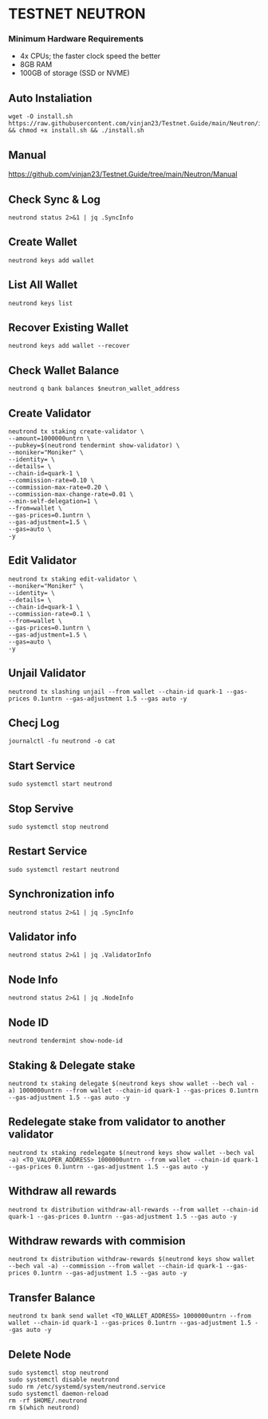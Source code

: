 # TESTNET NEUTRON


### Minimum Hardware Requirements
 - 4x CPUs; the faster clock speed the better
 - 8GB RAM
 - 100GB of storage (SSD or NVME)

## Auto Instaliation

```
wget -O install.sh https://raw.githubusercontent.com/vinjan23/Testnet.Guide/main/Neutron/install.sh && chmod +x install.sh && ./install.sh
```

## Manual

https://github.com/vinjan23/Testnet.Guide/tree/main/Neutron/Manual


## Check Sync & Log

```
neutrond status 2>&1 | jq .SyncInfo
```

## Create Wallet

```
neutrond keys add wallet
```

## List All Wallet

```
neutrond keys list
```

## Recover Existing Wallet

```
neutrond keys add wallet --recover
```

## Check Wallet Balance

```
neutrond q bank balances $neutron_wallet_address
```

## Create Validator

```
neutrond tx staking create-validator \
--amount=1000000untrn \
--pubkey=$(neutrond tendermint show-validator) \
--moniker="Moniker" \
--identity= \
--details= \
--chain-id=quark-1 \
--commission-rate=0.10 \
--commission-max-rate=0.20 \
--commission-max-change-rate=0.01 \
--min-self-delegation=1 \
--from=wallet \
--gas-prices=0.1untrn \
--gas-adjustment=1.5 \
--gas=auto \
-y 
```

## Edit Validator

```
neutrond tx staking edit-validator \
--moniker="Moniker" \
--identity= \
--details= \
--chain-id=quark-1 \
--commission-rate=0.1 \
--from=wallet \
--gas-prices=0.1untrn \
--gas-adjustment=1.5 \
--gas=auto \
-y 
```

## Unjail Validator

```
neutrond tx slashing unjail --from wallet --chain-id quark-1 --gas-prices 0.1untrn --gas-adjustment 1.5 --gas auto -y 
```

## Checj Log

```
journalctl -fu neutrond -o cat
```

## Start Service

```
sudo systemctl start neutrond
```

## Stop Servive

```
sudo systemctl stop neutrond
```

## Restart Service

```
sudo systemctl restart neutrond
```

## Synchronization info

```
neutrond status 2>&1 | jq .SyncInfo
```

## Validator info

```
neutrond status 2>&1 | jq .ValidatorInfo
```

## Node Info

```
neutrond status 2>&1 | jq .NodeInfo
```

## Node ID

```
neutrond tendermint show-node-id
```

## Staking & Delegate stake

```
neutrond tx staking delegate $(neutrond keys show wallet --bech val -a) 1000000untrn --from wallet --chain-id quark-1 --gas-prices 0.1untrn --gas-adjustment 1.5 --gas auto -y 
```

## Redelegate stake from validator to another validator

```
neutrond tx staking redelegate $(neutrond keys show wallet --bech val -a) <TO_VALOPER_ADDRESS> 1000000untrn --from wallet --chain-id quark-1 --gas-prices 0.1untrn --gas-adjustment 1.5 --gas auto -y 
```

## Withdraw all rewards

```
neutrond tx distribution withdraw-all-rewards --from wallet --chain-id quark-1 --gas-prices 0.1untrn --gas-adjustment 1.5 --gas auto -y 
```

## Withdraw rewards with commision

```
neutrond tx distribution withdraw-rewards $(neutrond keys show wallet --bech val -a) --commission --from wallet --chain-id quark-1 --gas-prices 0.1untrn --gas-adjustment 1.5 --gas auto -y 
```

## Transfer Balance

```
neutrond tx bank send wallet <TO_WALLET_ADDRESS> 1000000untrn --from wallet --chain-id quark-1 --gas-prices 0.1untrn --gas-adjustment 1.5 --gas auto -y 
```

## Delete Node

```
sudo systemctl stop neutrond 
sudo systemctl disable neutrond 
sudo rm /etc/systemd/system/neutrond.service 
sudo systemctl daemon-reload 
rm -rf $HOME/.neutrond 
rm $(which neutrond) 
```



